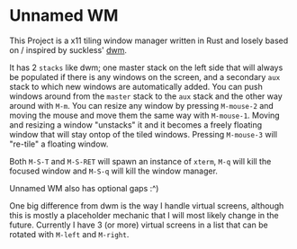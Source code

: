 # Unnamed WM

This Project is a x11 tiling window manager written in Rust and losely based on / inspired by suckless' [dwm](https://dwm.suckless.org/).

It has 2 `stacks` like dwm; one master stack on the left side that will always be populated if there is any windows on the screen, and a secondary `aux` stack to which new windows are automatically added.
You can push windows around from the `master` stack to the `aux` stack and the other way around with `M-m`.
You can resize any window by pressing `M-mouse-2` and moving the mouse and move them the same way with `M-mouse-1`. Moving and resizing a window "unstacks" it and it becomes a freely floating window that will stay ontop of the tiled windows. Pressing `M-mouse-3` will "re-tile" a floating window.

Both `M-S-T` and `M-S-RET` will spawn an instance of `xterm`, `M-q` will kill the focused window and `M-S-q` will kill the window manager.

Unnamed WM also has optional gaps :^)

One big difference from dwm is the way I handle virtual screens, although this is mostly a placeholder mechanic that I will most likely change in the future. Currently I have 3 (or more) virtual screens in a list that can be rotated with `M-left` and `M-right`.
